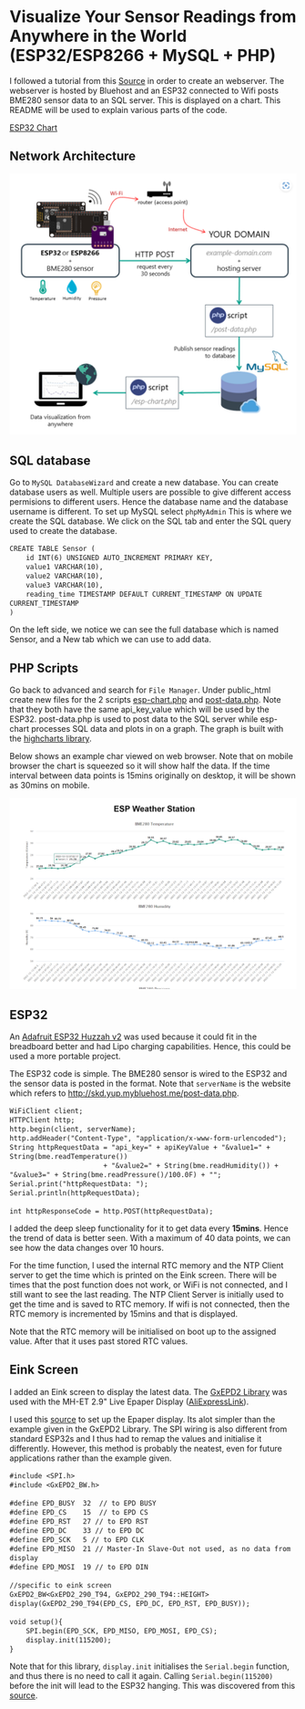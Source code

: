 # Visualize Your Sensor Readings from Anywhere in the World (ESP32/ESP8266 + MySQL + PHP)

I followed a tutorial from this [Source](https://randomnerdtutorials.com/visualize-esp32-esp8266-sensor-readings-from-anywhere/) in order to create an webserver. The webserver is hosted by Bluehost and an ESP32 connected to Wifi posts BME280 sensor data to an SQL server. This is displayed on a chart. This README will be used to explain various parts of the code.

[ESP32 Chart](http://skd.yup.mybluehost.me/esp-chart.php)

## Network Architecture
<img src="src/network_architecture.png" width="800"/>

## SQL database
Go to `MySQL DatabaseWizard` and create a new database. You can create database users as well. Multiple users are possible to give different access permisions to different users. Hence the database name and the database username is different. To set up MySQL select `phpMyAdmin` This is where we create the SQL database. We click on the SQL tab and enter the SQL query used to create the database.

    CREATE TABLE Sensor (
        id INT(6) UNSIGNED AUTO_INCREMENT PRIMARY KEY,
        value1 VARCHAR(10),
        value2 VARCHAR(10),
        value3 VARCHAR(10),
        reading_time TIMESTAMP DEFAULT CURRENT_TIMESTAMP ON UPDATE CURRENT_TIMESTAMP
    )

On the left side, we notice we can see the full database which is named Sensor, and a New tab which we can use to add data.

## PHP Scripts

Go back to advanced and search for `File Manager`. Under public_html create new files for the 2 scripts [esp-chart.php](php/esp-chart.php) and [post-data.php](php/post-data.php). Note that they both have the same api_key_value which will be used by the ESP32.  post-data.php is used to post data to the SQL server while esp-chart processes SQL data and plots in on a graph. The graph is built with the [highcharts library](https://www.highcharts.com/docs/index).

Below shows an example char viewed on web browser. Note that on mobile browser the chart is squeezed so it will show half the data. If the time interval between data points is 15mins originally on desktop, it will be shown as 30mins on mobile.

<img src = " src/example_chart.png" width = "900"/>


## ESP32
An [Adafruit ESP32 Huzzah v2](https://www.adafruit.com/product/5400) was used because it could fit in the breadboard better and had Lipo charging capabilities. Hence, this could be used a more portable project.

The ESP32 code is simple. The BME280 sensor is wired to the ESP32 and the sensor data is posted in the format. Note that `serverName` is the website which refers to http://skd.yup.mybluehost.me/post-data.php. 

    WiFiClient client;
    HTTPClient http;
    http.begin(client, serverName);
    http.addHeader("Content-Type", "application/x-www-form-urlencoded");
    String httpRequestData = "api_key=" + apiKeyValue + "&value1=" + String(bme.readTemperature())
                           + "&value2=" + String(bme.readHumidity()) + "&value3=" + String(bme.readPressure()/100.0F) + "";
    Serial.print("httpRequestData: ");
    Serial.println(httpRequestData);
    
    int httpResponseCode = http.POST(httpRequestData);

I added the deep sleep functionality for it to get data every **15mins**. Hence the trend of data is better seen. With a maximum of 40 data points, we can see how the data changes over 10 hours.

For the time function, I used the internal RTC memory and the NTP Client server to get the time which is printed on the Eink screen. There will be times that the post function does not work, or WiFi is not connected, and I still want to see the last reading. The NTP Client Server is initially used to get the time and is saved to RTC memory. If wifi is not connected, then the RTC memory is incremented by 15mins and that is displayed. 

Note that the RTC memory will be initialised on boot up to the assigned value. After that it uses past stored RTC values.


## Eink Screen
I added an Eink screen to display the latest data. The [GxEPD2 Library](https://github.com/ZinggJM/GxEPD2) was used with the MH-ET 2.9" Live Epaper Display ([AliExpressLink](https://www.aliexpress.com/item/4001338269518.html?spm=a2g0o.order_list.order_list_main.5.1f7f1802g598H8)).

I used this [source](https://forum.arduino.cc/t/help-with-waveshare-epaper-display-with-adafruit-huzzah32-esp32-feather-board/574300/8) to set up the Epaper display. Its alot simpler than the example given in the GxEPD2 Library. The SPI wiring is also different from standard ESP32s and I thus had to remap the values and initialise it differently. However, this method is probably the neatest, even for future applications rather than the example given.

    #include <SPI.h>
    #include <GxEPD2_BW.h>

    #define EPD_BUSY  32  // to EPD BUSY
    #define EPD_CS    15  // to EPD CS
    #define EPD_RST   27 // to EPD RST
    #define EPD_DC    33 // to EPD DC
    #define EPD_SCK   5 // to EPD CLK
    #define EPD_MISO  21 // Master-In Slave-Out not used, as no data from display
    #define EPD_MOSI  19 // to EPD DIN

    //specific to eink screen
    GxEPD2_BW<GxEPD2_290_T94, GxEPD2_290_T94::HEIGHT> display(GxEPD2_290_T94(EPD_CS, EPD_DC, EPD_RST, EPD_BUSY));

    void setup(){
        SPI.begin(EPD_SCK, EPD_MISO, EPD_MOSI, EPD_CS);
        display.init(115200);
    }

Note that for this library, `display.init` initialises the `Serial.begin` function, and thus there is no need to call it again. Calling `Serial.begin(115200)` before the init will lead to the ESP32 hanging. This was discovered from this [source](https://forum.arduino.cc/t/waveshare-e-paper-displays-with-spi/467865/2552).